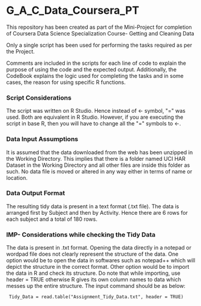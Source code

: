 G_A_C_Data_Coursera_PT
======================

This repository has been created as part of the Mini-Project for completion of Coursera Data Science Specialization Course- Getting and Cleaning Data

Only a single script has been used for performing the tasks required as per the Project.

Comments are included in the scripts for each line of code to explain the purpose of using the code and the expected output. Additionally, the CodeBook explains the logic used for completing the tasks and in some cases, the reason for using specific R functions.

### Script Considerations
The script was written on R Studio. Hence instead of <- symbol, "=" was used. Both are equivalent in R Studio. However, if you are executing the script in base R, then you will have to change all the "=" symbols to <-.


### Data Input Assumptions
It is assumed that the data downloaded from the web has been unzipped in the Working Directory. This implies that there is a folder named UCI HAR Dataset in the Working Directory and all other files are inside this folder as such. No data file is moved or altered in any way either in terms of name or location.


### Data Output Format
The resulting tidy data is present in a text format (.txt file). The data is arranged first by Subject and then by Activity. Hence there are 6 rows for each subject and a total of 180 rows. 


### IMP- Considerations while checking the Tidy Data
The data is present in .txt format. Opening the data directly in a notepad or wordpad file does not clearly represent the structure of the data. One option would be to open the data in softwares such as notepad++ which will depict the structure in the correct format. Other option would be to import the data in R and check its structure. Do note that while importing, use header = TRUE otherwise R gives its own column names to data which messes up the entire structure. The input command should be as below:

```{r}
 Tidy_Data = read.table("Assignment_Tidy_Data.txt", header = TRUE)
```
